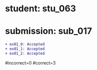 # student: stu_063
# submission: sub_017

```diff
+ ex01_0: Accepted
+ ex01_1: Accepted
+ ex01_2: Accepted
```
#incorrect=0
#correct=3
